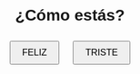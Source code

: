 <html lang="es">
<head>
  <meta charset="UTF-8">
  <title>¿Cómo estás?</title>
  <style>
    body {
      font-family: Arial, sans-serif;
      text-align: center;
      margin-top: 100px;
    }
    #respuesta {
      display: none;
      margin-top: 30px;
    }
    img {
      max-width: 300px;
      margin-top: 20px;
    }
    button {
      padding: 10px 20px;
      margin: 10px;
      font-size: 16px;
      cursor: pointer;
    }
  </style>
</head>
<body>

  <h1>¿Cómo estás?</h1>

  <button onclick="mostrarRespuesta()">FELIZ</button>
  <button onclick="mostrarRespuesta()">TRISTE</button>

  <div id="respuesta">
    <h2>Escucha esto</h2>
    <img src="https://media.giphy.com/media/3oriO0OEd9QIDdllqo/giphy.gif" alt="Escucha esto">
  </div>

  <script>
    function mostrarRespuesta() {
      document.getElementById('respuesta').style.display = 'block';
    }
  </script>

</body>
</html>
